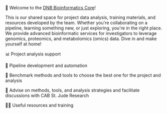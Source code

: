 🙌 Welcome to the [DNB Bioinformatics Core](https://www.stjude.org/research/departments/developmental-neurobiology/shared-resources/bioinformatic-core.html)!

This is our shared space for project data analysis, training materials, and resources developed by the team. Whether you're collaborating on a pipeline, learning something new, or just exploring, you're in the right place. We provide advanced bioinformatic services for investigators to leverage genomics, proteomics, and metabolomics (omics) data. Dive in and make yourself at home!



📊 Project analysis support

:rocket: Pipeline development and automation

:construction_worker: Benchmark methods and tools to choose the best one for the project and analysis

💪 Advise on methods, tools, and analysis strategies and facilitate discussions with CAB St. Jude Research

👩‍💻 Useful resources and training

